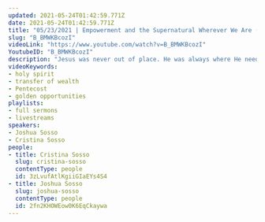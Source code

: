 ```yaml
---
updated: 2021-05-24T01:42:59.771Z
date: 2021-05-24T01:42:59.771Z
title: "05/23/2021 | Empowerment and the Supernatural Wherever We Are (Pastor Joshua Sosso)"
slug: "B_BMWKBcozI"
videoLink: "https://www.youtube.com/watch?v=B_BMWKBcozI"
YoutubeID: "B_BMWKBcozI"
description: "Jesus was never out of place. He was always where He needed to be because He was led by the Holy Spirit wherever He went. We must follow suit and bring the supernatural into every area of society because people don't need to enter a Church service to feel God's power. We must step into position to make the earth more like Heaven. We need this confidence-- that we can defeat giants because we are giants in the Spirit-- into the marketplace and everywhere we go. God is opening up golden opportunities for us and we must be moved by the Holy Spirit because things will change suddenly and it is our privilege and honor to be part of it! This sermon was delivered by Pastor Joshua Sosso and Cristina Sosso at Freedom Fellowship Church International on May 23, 2021."
videoKeywords:
- holy spirit
- transfer of wealth
- Pentecost
- golden opportunities
playlists:
- full sermons
- livestreams
speakers:
- Joshua Sosso
- Cristina Sosso
people:
- title: Cristina Sosso
  slug: cristina-sosso
  contentType: people
  id: 3zLvufAtlKgiiGIaEYs4S4
- title: Joshua Sosso
  slug: joshua-sosso
  contentType: people
  id: 2fn2KHOWEow0K6EqCkaywa
---
```

